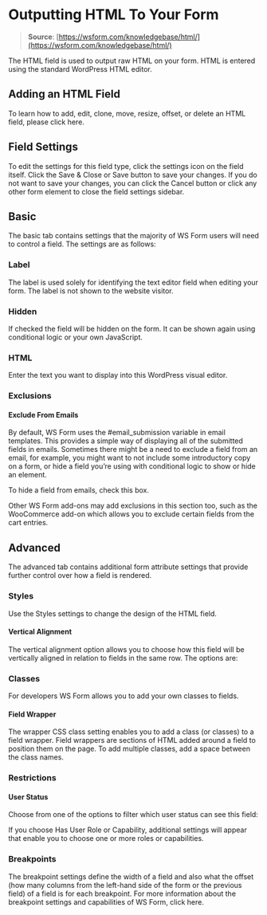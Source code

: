 # Outputting HTML To Your Form

> **Source**: [https://wsform.com/knowledgebase/html/](https://wsform.com/knowledgebase/html/)


The HTML field is used to output raw HTML on your form. HTML is entered using the standard WordPress HTML editor.

## Adding an HTML Field

To learn how to add, edit, clone, move, resize, offset, or delete an HTML field, please click here.

## Field Settings

To edit the settings for this field type, click the settings  icon on the field itself. Click the Save & Close or Save button to save your changes. If you do not want to save your changes, you can click the Cancel button or click any other form element to close the field settings sidebar.

## Basic

The basic tab contains settings that the majority of WS Form users will need to control a field. The settings are as follows:

### Label

The label is used solely for identifying the text editor field when editing your form. The label is not shown to the website visitor.

### Hidden

If checked the field will be hidden on the form. It can be shown again using conditional logic or your own JavaScript.

### HTML

Enter the text you want to display into this WordPress visual editor.

### Exclusions

#### Exclude From Emails

By default, WS Form uses the #email_submission variable in email templates. This provides a simple way of displaying all of the submitted fields in emails. Sometimes there might be a need to exclude a field from an email, for example, you might want to not include some introductory copy on a form, or hide a field you’re using with conditional logic to show or hide an element.

To hide a field from emails, check this box.

Other WS Form add-ons may add exclusions in this section too, such as the WooCommerce add-on which allows you to exclude certain fields from the cart entries.

## Advanced

The advanced tab contains additional form attribute settings that provide further control over how a field is rendered.

### Styles

Use the Styles settings to change the design of the HTML field.

#### Vertical Alignment

The vertical alignment option allows you to choose how this field will be vertically aligned in relation to fields in the same row. The options are:

### Classes

For developers WS Form allows you to add your own classes to fields.

#### Field Wrapper

The wrapper CSS class setting enables you to add a class (or classes) to a field wrapper. Field wrappers are sections of HTML added around a field to position them on the page. To add multiple classes, add a space between the class names.

### Restrictions

#### User Status

Choose from one of the options to filter which user status can see this field:

If you choose Has User Role or Capability, additional settings will appear that enable you to choose one or more roles or capabilities.

### Breakpoints

The breakpoint settings define the width of a field and also what the offset (how many columns from the left-hand side of the form or the previous field) of a field is for each breakpoint. For more information about the breakpoint settings and capabilities of WS Form, click here.
